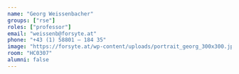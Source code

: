 ```yaml
---
name: "Georg Weissenbacher"
groups: ["rse"]
roles: ["professor"]
email: "weissenb@forsyte.at"
phone: "+43 (1) 58801 – 184 35"
image: "https://forsyte.at/wp-content/uploads/portrait_georg_300x300.jpg"
room: "HC0307"
alumni: false
---
```


<!--
Your custom content goes here.
-->